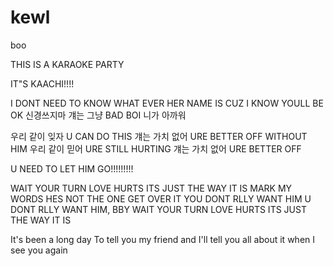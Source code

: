 # kewl
boo




THIS IS A KARAOKE PARTY


IT"S KAACHI!!!!

I DONT NEED TO KNOW
WHAT EVER HER NAME IS
CUZ I KNOW YOULL BE OK
신경쓰지마 걔는 그냥 BAD BOI
니가 아까워

우리 같이 잊자
U CAN DO THIS
걔는 가치 없어 
URE BETTER OFF WITHOUT HIM
우리 같이 믿어 
URE STILL HURTING
걔는 가치 없어
URE BETTER OFF

U NEED TO LET HIM GO!!!!!!!!!

WAIT YOUR TURN LOVE HURTS
ITS JUST THE WAY IT IS
MARK MY WORDS HES NOT THE ONE
GET OVER IT
YOU DONT RLLY WANT HIM
U DONT RLLY WANT HIM, BBY
WAIT YOUR TURN LOVE HURTS
ITS JUST THE WAY IT IS

It's been a long day 
To tell you my friend
and I'll tell you all about it when I see you again
